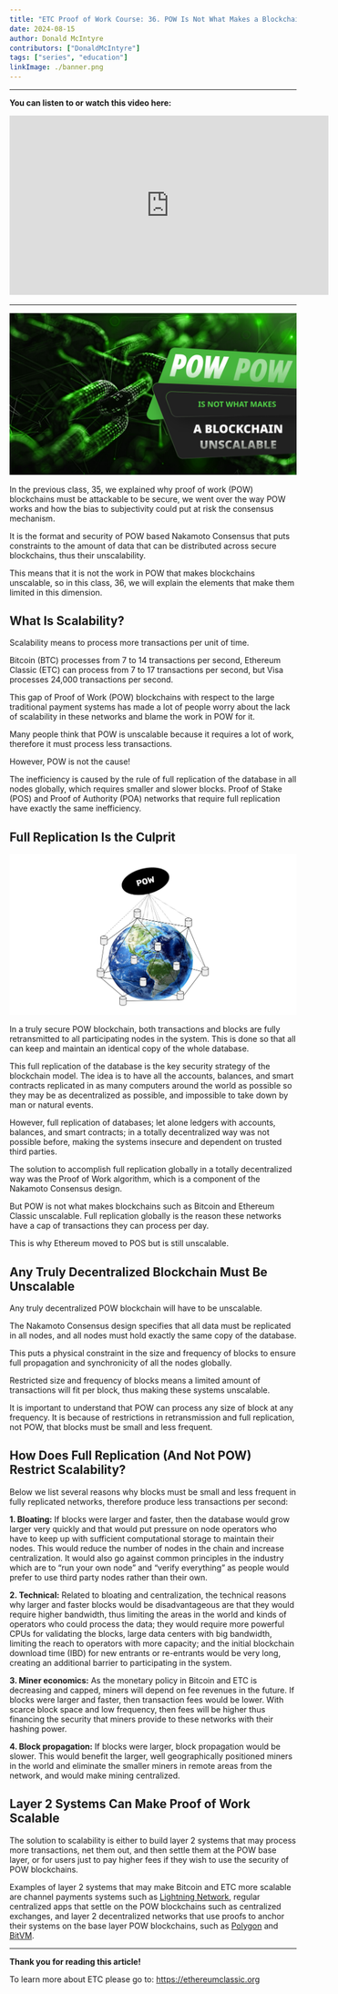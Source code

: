 ```yaml
---
title: "ETC Proof of Work Course: 36. POW Is Not What Makes a Blockchain Unscalable"
date: 2024-08-15
author: Donald McIntyre
contributors: ["DonaldMcIntyre"]
tags: ["series", "education"]
linkImage: ./banner.png
---
```


---
**You can listen to or watch this video here:**

<iframe width="560" height="315" src="https://www.youtube.com/embed/0JC-lgVwayE" title="YouTube video player" frameborder="0" allow="accelerometer; autoplay; clipboard-write; encrypted-media; gyroscope; picture-in-picture; web-share" allowfullscreen></iframe>

---

![](./banner.png)

In the previous class, 35, we explained why proof of work (POW) blockchains must be attackable to be secure, we went over the way POW works and how the bias to subjectivity could put at risk the consensus mechanism.

It is the format and security of POW based Nakamoto Consensus that puts constraints to the amount of data that can be distributed across secure blockchains, thus their unscalability.

This means that it is not the work in POW that makes blockchains unscalable, so in this class, 36, we will explain the elements that make them limited in this dimension.

## What Is Scalability?

Scalability means to process more transactions per unit of time.

Bitcoin (BTC) processes from 7 to 14 transactions per second, Ethereum Classic (ETC) can process from 7 to 17 transactions per second, but Visa processes 24,000 transactions per second.

This gap of Proof of Work (POW) blockchains with respect to the large traditional payment systems has made a lot of people worry about the lack of scalability in these networks and blame the work in POW for it.

Many people think that POW is unscalable because it requires a lot of work, therefore it must process less transactions.

However, POW is not the cause! 

The inefficiency is caused by the rule of full replication of the database in all nodes globally, which requires smaller and slower blocks. Proof of Stake (POS) and Proof of Authority (POA) networks that require full replication have exactly the same inefficiency.

## Full Replication Is the Culprit

![](./1.png)

In a truly secure POW blockchain, both transactions and blocks are fully retransmitted to all participating nodes in the system. This is done so that all can keep and maintain an identical copy of the whole database.

This full replication of the database is the key security strategy of the blockchain model. The idea is to have all the accounts, balances, and smart contracts replicated in as many computers around the world as possible so they may be as decentralized as possible, and impossible to take down by man or natural events.

However, full replication of databases; let alone ledgers with accounts, balances, and smart contracts; in a totally decentralized way was not possible before, making the systems insecure and dependent on trusted third parties.

The solution to accomplish full replication globally in a totally decentralized way was the Proof of Work algorithm, which is a component of the Nakamoto Consensus design.

But POW is not what makes blockchains such as Bitcoin and Ethereum Classic unscalable. Full replication globally is the reason these networks have a cap of transactions they can process per day.

This is why Ethereum moved to POS but is still unscalable. 

## Any Truly Decentralized Blockchain Must Be Unscalable

Any truly decentralized POW blockchain will have to be unscalable. 

The Nakamoto Consensus design specifies that all data must be replicated in all nodes, and all nodes must hold exactly the same copy of the database. 

This puts a physical constraint in the size and frequency of blocks to ensure full propagation and synchronicity of all the nodes globally. 

Restricted size and frequency of blocks means a limited amount of transactions will fit per block, thus making these systems unscalable.

It is important to understand that POW can process any size of block at any frequency. It is because of restrictions in retransmission and full replication, not POW, that blocks must be small and less frequent.

## How Does Full Replication (And Not POW) Restrict Scalability?

Below we list several reasons why blocks must be small and less frequent in fully replicated networks, therefore produce less transactions per second:

**1. Bloating:** If blocks were larger and faster, then the database would grow larger very quickly and that would put pressure on node operators who have to keep up with sufficient computational storage to maintain their nodes. This would reduce the number of nodes in the chain and increase centralization. It would also go against common principles in the industry which are to “run your own node” and “verify everything” as people would prefer to use third party nodes rather than their own.

**2. Technical:** Related to bloating and centralization, the technical reasons why larger and faster blocks would be disadvantageous are that they would require higher bandwidth, thus limiting the areas in the world and kinds of operators who could process the data; they would require more powerful CPUs for validating the blocks, large data centers with big bandwidth, limiting the reach to operators with more capacity; and the initial blockchain download time (IBD) for new entrants or re-entrants would be very long, creating an additional barrier to participating in the system.

**3. Miner economics:** As the monetary policy in Bitcoin and ETC is decreasing and capped, miners will depend on fee revenues in the future. If blocks were larger and faster, then transaction fees would be lower. With scarce block space and low frequency, then fees will be higher thus financing the security that miners provide to these networks with their hashing power.

**4. Block propagation:** If blocks were larger, block propagation would be slower. This would benefit the larger, well geographically positioned miners in the world and eliminate the smaller miners in remote areas from the network, and would make mining centralized.

## Layer 2 Systems Can Make Proof of Work Scalable

The solution to scalability is either to build layer 2 systems that may process more transactions, net them out, and then settle them at the POW base layer, or for users just to pay higher fees if they wish to use the security of POW blockchains.

Examples of layer 2 systems that may make Bitcoin and ETC more scalable are channel payments systems such as [Lightning Network](https://en.wikipedia.org/wiki/Lightning_Network), regular centralized apps that settle on the POW blockchains such as centralized exchanges, and layer 2 decentralized networks that use proofs to anchor their systems on the base layer POW blockchains, such as [Polygon](https://www.coinbase.com/learn/crypto-basics/what-is-polygon) and [BitVM](https://www.coinbase.com/learn/crypto-glossary/what-is-bitcoin-bitvm).

---

**Thank you for reading this article!**

To learn more about ETC please go to: https://ethereumclassic.org

